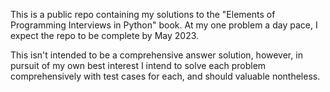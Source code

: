 This is a public repo containing my solutions to the "Elements of Programming Interviews in Python" book. At my one problem a day pace, I expect the repo to be complete by May 2023.

This isn't intended to be a comprehensive answer solution, however, in pursuit of my own best interest I intend to solve each problem comprehensively with test cases for each, and should valuable nontheless.
